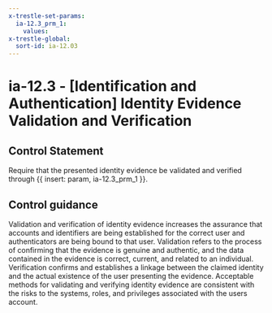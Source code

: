 ```yaml
---
x-trestle-set-params:
  ia-12.3_prm_1:
    values:
x-trestle-global:
  sort-id: ia-12.03
---
```


# ia-12.3 - \[Identification and Authentication\] Identity Evidence Validation and Verification

## Control Statement

Require that the presented identity evidence be validated and verified through {{ insert: param, ia-12.3_prm_1 }}.

## Control guidance

Validation and verification of identity evidence increases the assurance that accounts and identifiers are being established for the correct user and authenticators are being bound to that user. Validation refers to the process of confirming that the evidence is genuine and authentic, and the data contained in the evidence is correct, current, and related to an individual. Verification confirms and establishes a linkage between the claimed identity and the actual existence of the user presenting the evidence. Acceptable methods for validating and verifying identity evidence are consistent with the risks to the systems, roles, and privileges associated with the users account.

